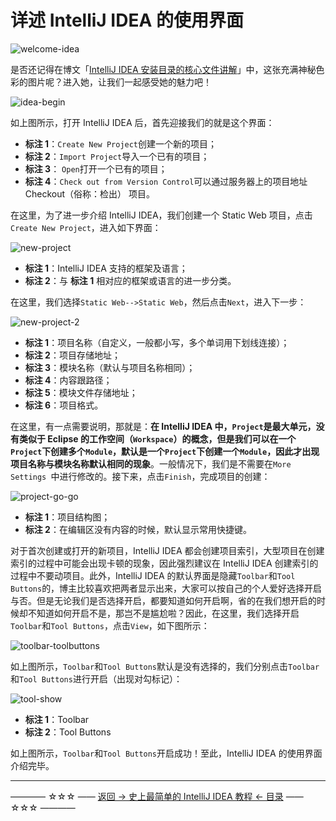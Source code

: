 # 详述 IntelliJ IDEA 的使用界面

![welcome-idea](https://github.com/guobinhit/intellij-idea-tutorial/blob/master/images/use-face/welcome-idea.png)

是否还记得在博文「[IntelliJ IDEA 安装目录的核心文件讲解](https://github.com/guobinhit/intellij-idea-tutorial/blob/master/articles/first-run-idea.md)」中，这张充满神秘色彩的图片呢？进入她，让我们一起感受她的魅力吧！

![idea-begin](https://github.com/guobinhit/intellij-idea-tutorial/blob/master/images/use-face/idea-begin.png)

如上图所示，打开 IntelliJ IDEA 后，首先迎接我们的就是这个界面：

 - **标注 1**：`Create New Project`创建一个新的项目；
 - **标注 2**：`Import Project`导入一个已有的项目；
 - **标注 3**： `Open`打开一个已有的项目；
 - **标注 4**：`Check out from Version Control`可以通过服务器上的项目地址 Checkout（俗称：检出） 项目。

在这里，为了进一步介绍 IntelliJ IDEA，我们创建一个 Static Web 项目，点击`Create New Project`，进入如下界面：

![new-project](https://github.com/guobinhit/intellij-idea-tutorial/blob/master/images/use-face/new-project.png)

 - **标注 1**：IntelliJ IDEA 支持的框架及语言；
 - **标注 2**：与 **标注 1** 相对应的框架或语言的进一步分类。

在这里，我们选择`Static Web-->Static Web`，然后点击`Next`，进入下一步：

![new-project-2](https://github.com/guobinhit/intellij-idea-tutorial/blob/master/images/use-face/new-project-2.png)

 - **标注 1**：项目名称（自定义，一般都小写，多个单词用下划线连接）；
 - **标注 2**：项目存储地址；
 - **标注 3**：模块名称（默认与项目名称相同）；
 - **标注 4**：内容跟路径；
 - **标注 5**：模块文件存储地址；
 - **标注 6**：项目格式。

在这里，有一点需要说明，那就是：**在 IntelliJ IDEA 中，`Project`是最大单元，没有类似于  Eclipse 的工作空间（`Workspace`）的概念，但是我们可以在一个 `Project`下创建多个`Module`，默认是一个`Project`下创建一个`Module`，因此才出现项目名称与模块名称默认相同的现象**。一般情况下，我们是不需要在`More Settings `中进行修改的。接下来，点击`Finish`，完成项目的创建：

![project-go-go](https://github.com/guobinhit/intellij-idea-tutorial/blob/master/images/use-face/project-go-go.png)

 - **标注 1**：项目结构图；
 - **标注 2**：在编辑区没有内容的时候，默认显示常用快捷键。

对于首次创建或打开的新项目，IntelliJ IDEA 都会创建项目索引，大型项目在创建索引的过程中可能会出现卡顿的现象，因此强烈建议在 IntelliJ IDEA 创建索引的过程中不要动项目。此外，IntelliJ IDEA 的默认界面是隐藏`Toolbar`和`Tool Buttons`的，博主比较喜欢把两者显示出来，大家可以按自己的个人爱好选择开启与否。但是无论我们是否选择开启，都要知道如何开启啊，省的在我们想开启的时候却不知道如何开启不是，那岂不是尴尬啦？因此，在这里，我们选择开启`Toolbar`和`Tool Buttons`，点击`View`，如下图所示：

![toolbar-toolbuttons](https://github.com/guobinhit/intellij-idea-tutorial/blob/master/images/use-face/toolbar-toolbuttons.png)

如上图所示，`Toolbar`和`Tool Buttons`默认是没有选择的，我们分别点击`Toolbar`和`Tool Buttons`进行开启（出现对勾标记）：

![tool-show](https://github.com/guobinhit/intellij-idea-tutorial/blob/master/images/use-face/tool-show.png)

 - **标注 1**：Toolbar
 - **标注 2**：Tool Buttons

如上图所示，`Toolbar`和`Tool Buttons`开启成功！至此，IntelliJ IDEA 的使用界面介绍完毕。


----------
———— ☆☆☆ —— [返回 -> 史上最简单的 IntelliJ IDEA 教程 <- 目录](https://github.com/guobinhit/intellij-idea-tutorial/blob/master/README.md) —— ☆☆☆ ————
